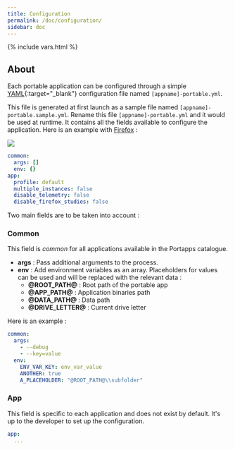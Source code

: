 ```yaml
---
title: Configuration
permalink: /doc/configuration/
sidebar: doc
---
```

{% include vars.html %}

## About

Each portable application can be configured through a simple [YAML](https://en.wikipedia.org/wiki/YAML){:target="_blank"} configuration file named `[appname]-portable.yml`.

This file is generated at first launch as a sample file named `[appname]-portable.sample.yml`. Rename this file `[appname]-portable.yml` and it would be used at runtime. It contains all the fields available to configure the application. Here is an example with [Firefox](/app/firefox-portable/) :

![](/img/faq/sample-configuration-file.png)

```yml
common:
  args: []
  env: {}
app:
  profile: default
  multiple_instances: false
  disable_telemetry: false
  disable_firefox_studies: false
```

Two main fields are to be taken into account :

### Common

This field is _common_ for all applications available in the Portapps catalogue.

* **args** : Pass additional arguments to the process.
* **env** : Add environment variables as an array. Placeholders for values can be used and will be replaced with the relevant data :
  * **@ROOT_PATH@** : Root path of the portable app
  * **@APP_PATH@** : Application binaries path
  * **@DATA_PATH@** : Data path
  * **@DRIVE_LETTER@** : Current drive letter

Here is an example :

```yml
common:
  args:
    - --debug
    - --key=value
  env:
    ENV_VAR_KEY: env_var_value
    ANOTHER: true
    A_PLACEHOLDER: "@ROOT_PATH@\\subfolder"
```

### App

This field is specific to each application and does not exist by default. It's up to the developer to set up the configuration.

```yml
app:
  ...
```